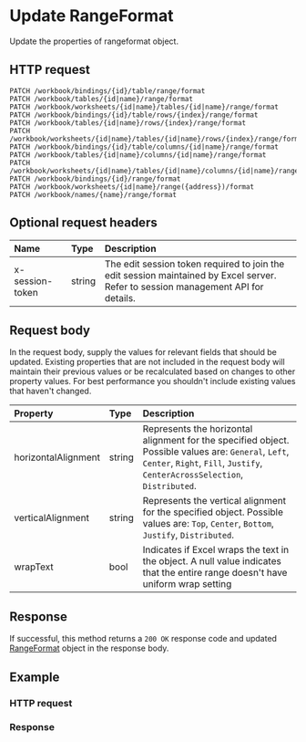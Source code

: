 # Update RangeFormat

Update the properties of rangeformat object.
## HTTP request
```http
PATCH /workbook/bindings/{id}/table/range/format
PATCH /workbook/tables/{id|name}/range/format
PATCH /workbook/worksheets/{id|name}/tables/{id|name}/range/format
PATCH /workbook/bindings/{id}/table/rows/{index}/range/format
PATCH /workbook/tables/{id|name}/rows/{index}/range/format
PATCH /workbook/worksheets/{id|name}/tables/{id|name}/rows/{index}/range/format
PATCH /workbook/bindings/{id}/table/columns/{id|name}/range/format
PATCH /workbook/tables/{id|name}/columns/{id|name}/range/format
PATCH /workbook/worksheets/{id|name}/tables/{id|name}/columns/{id|name}/range/format
PATCH /workbook/bindings/{id}/range/format
PATCH /workbook/worksheets/{id|name}/range({address})/format
PATCH /workbook/names/{name}/range/format
```

## Optional request headers
| Name       | Type | Description|
|:-----------|:------|:----------|
| x-session-token   | string  | The edit session token required to join the edit session maintained by Excel server. Refer to session management API for details.|

## Request body
In the request body, supply the values for relevant fields that should be updated. Existing properties that are not included in the request body will maintain their previous values or be recalculated based on changes to other property values. For best performance you shouldn't include existing values that haven't changed.

| Property	   | Type	|Description|
|:---------------|:--------|:----------|
|horizontalAlignment|string|Represents the horizontal alignment for the specified object. Possible values are: `General`, `Left`, `Center`, `Right`, `Fill`, `Justify`, `CenterAcrossSelection`, `Distributed`.|
|verticalAlignment|string|Represents the vertical alignment for the specified object. Possible values are: `Top`, `Center`, `Bottom`, `Justify`, `Distributed`.|
|wrapText|bool|Indicates if Excel wraps the text in the object. A null value indicates that the entire range doesn't have uniform wrap setting|

## Response
If successful, this method returns a `200 OK` response code and updated [RangeFormat](../resources/rangeformat.md) object in the response body.
## Example
### HTTP request
### Response
